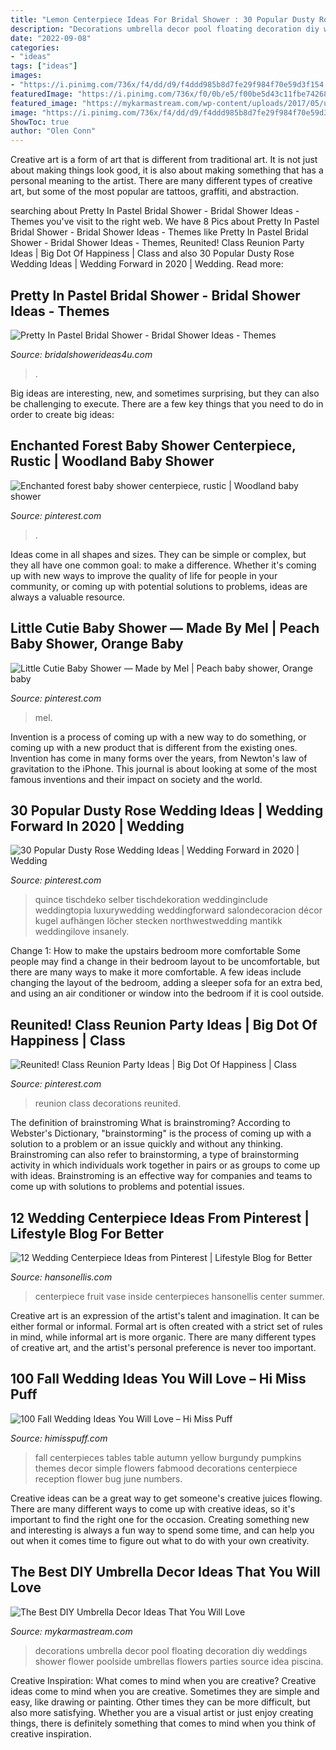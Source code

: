```yaml
---
title: "Lemon Centerpiece Ideas For Bridal Shower : 30 Popular Dusty Rose Wedding Ideas"
description: "Decorations umbrella decor pool floating decoration diy weddings shower flower poolside umbrellas flowers parties source idea piscina"
date: "2022-09-08"
categories:
- "ideas"
tags: ["ideas"]
images:
- "https://i.pinimg.com/736x/f4/dd/d9/f4ddd985b8d7fe29f984f70e59d3f154.jpg"
featuredImage: "https://i.pinimg.com/736x/f0/0b/e5/f00be5d43c11fbe74268e29a874d7acb.jpg"
featured_image: "https://mykarmastream.com/wp-content/uploads/2017/05/umbrella-decor-ideas-9.jpg"
image: "https://i.pinimg.com/736x/f4/dd/d9/f4ddd985b8d7fe29f984f70e59d3f154.jpg"
ShowToc: true
author: "Olen Conn"
---
```



Creative art is a form of art that is different from traditional art. It is not just about making things look good, it is also about making something that has a personal meaning to the artist. There are many different types of creative art, but some of the most popular are tattoos, graffiti, and abstraction.

	

		
searching about Pretty In Pastel Bridal Shower - Bridal Shower Ideas - Themes you've visit to the right web. We have 8 Pics about Pretty In Pastel Bridal Shower - Bridal Shower Ideas - Themes like Pretty In Pastel Bridal Shower - Bridal Shower Ideas - Themes, Reunited! Class Reunion Party Ideas | Big Dot Of Happiness | Class and also 30 Popular Dusty Rose Wedding Ideas | Wedding Forward in 2020 | Wedding. Read more:
		
    
## Pretty In Pastel Bridal Shower - Bridal Shower Ideas - Themes

<img loading=lazy src="https://www.bridalshowerideas4u.com/wp-content/uploads/2016/11/Pretty-In-Pastel-Bridal-Shower-Dessert-Table-600x800.jpeg" onerror="this.onerror=null;this.src='https://tse1.mm.bing.net/th?id=OIP.nqvVF2xpFP19DvJJigLRIAHaJ4&amp;pid=15.1';" alt="Pretty In Pastel Bridal Shower - Bridal Shower Ideas - Themes">

_Source: bridalshowerideas4u.com_

>. 

	

Big ideas are interesting, new, and sometimes surprising, but they can also be challenging to execute. There are a few key things that you need to do in order to create big ideas:

    
## Enchanted Forest Baby Shower Centerpiece, Rustic | Woodland Baby Shower

<img loading=lazy src="https://i.pinimg.com/736x/f4/dd/d9/f4ddd985b8d7fe29f984f70e59d3f154.jpg" onerror="this.onerror=null;this.src='https://tse1.mm.bing.net/th?id=OIP.ETdUYGwCFCgLgtR7O2ttIQHaJ3&amp;pid=15.1';" alt="Enchanted forest baby shower centerpiece, rustic | Woodland baby shower">

_Source: pinterest.com_

>. 

	

Ideas come in all shapes and sizes. They can be simple or complex, but they all have one common goal: to make a difference. Whether it's coming up with new ways to improve the quality of life for people in your community, or coming up with potential solutions to problems, ideas are always a valuable resource.

    
## Little Cutie Baby Shower — Made By Mel | Peach Baby Shower, Orange Baby

<img loading=lazy src="https://i.pinimg.com/736x/2d/88/3d/2d883dcd50cd9ffda84ddb3d5d170e13.jpg" onerror="this.onerror=null;this.src='https://tse4.mm.bing.net/th?id=OIP.OkEZwwPLf3CZwNcK4deG-wHaJ3&amp;pid=15.1';" alt="Little Cutie Baby Shower — Made by Mel | Peach baby shower, Orange baby">

_Source: pinterest.com_

>mel. 

	

Invention is a process of coming up with a new way to do something, or coming up with a new product that is different from the existing ones. Invention has come in many forms over the years, from Newton's law of gravitation to the iPhone. This journal is about looking at some of the most famous inventions and their impact on society and the world.

    
## 30 Popular Dusty Rose Wedding Ideas | Wedding Forward In 2020 | Wedding

<img loading=lazy src="https://i.pinimg.com/736x/f0/0b/e5/f00be5d43c11fbe74268e29a874d7acb.jpg" onerror="this.onerror=null;this.src='https://tse4.mm.bing.net/th?id=OIP.BFSPOw-N4n7I4k5sbEdoVQHaLG&amp;pid=15.1';" alt="30 Popular Dusty Rose Wedding Ideas | Wedding Forward in 2020 | Wedding">

_Source: pinterest.com_

>quince tischdeko selber tischdekoration weddinginclude weddingtopia luxurywedding weddingforward salondecoracion décor kugel aufhängen löcher stecken northwestwedding mantikk weddingilove insanely. 

	

Change 1: How to make the upstairs bedroom more comfortable
Some people may find a change in their bedroom layout to be uncomfortable, but there are many ways to make it more comfortable. A few ideas include changing the layout of the bedroom, adding a sleeper sofa for an extra bed, and using an air conditioner or window into the bedroom if it is cool outside.

    
## Reunited! Class Reunion Party Ideas | Big Dot Of Happiness | Class

<img loading=lazy src="https://i.pinimg.com/736x/a2/01/be/a201be9aed32c563a32c296aee29a51f.jpg" onerror="this.onerror=null;this.src='https://tse2.mm.bing.net/th?id=OIP.SXml2a5qyqzpnJ10P9rfmAHaTs&amp;pid=15.1';" alt="Reunited! Class Reunion Party Ideas | Big Dot Of Happiness | Class">

_Source: pinterest.com_

>reunion class decorations reunited. 

	

The definition of brainstroming
What is brainstroming? According to Webster's Dictionary, "brainstorming" is the process of coming up with a solution to a problem or an issue quickly and without any thinking. Brainstroming can also refer to brainstorming, a type of brainstorming activity in which individuals work together in pairs or as groups to come up with ideas. Brainstroming is an effective way for companies and teams to come up with solutions to problems and potential issues.

    
## 12 Wedding Centerpiece Ideas From Pinterest | Lifestyle Blog For Better

<img loading=lazy src="http://www.hansonellis.com/blog/wp-content/uploads/2014/03/blog-centerpiece-fruit.jpg" onerror="this.onerror=null;this.src='https://tse2.mm.bing.net/th?id=OIP.QWjwAVfW6rXg8e5Bre0lyAAAAA&amp;pid=15.1';" alt="12 Wedding Centerpiece Ideas from Pinterest | Lifestyle Blog for Better">

_Source: hansonellis.com_

>centerpiece fruit vase inside centerpieces hansonellis center summer. 

	

Creative art is an expression of the artist's talent and imagination. It can be either formal or informal. Formal art is often created with a strict set of rules in mind, while informal art is more organic. There are many different types of creative art, and the artist's personal preference is never too important.

    
## 100 Fall Wedding Ideas You Will Love – Hi Miss Puff

<img loading=lazy src="http://www.himisspuff.com/wp-content/uploads/2016/06/Add-pumpkins-to-reception-tables-for-simple-striking-centerpieces.jpg" onerror="this.onerror=null;this.src='https://tse1.mm.bing.net/th?id=OIP.B4RD2xVD0cz6SAyL3WjeAAHaLH&amp;pid=15.1';" alt="100 Fall Wedding Ideas You Will Love – Hi Miss Puff">

_Source: himisspuff.com_

>fall centerpieces tables table autumn yellow burgundy pumpkins themes decor simple flowers fabmood decorations centerpiece reception flower bug june numbers. 

	

Creative ideas can be a great way to get someone's creative juices flowing. There are many different ways to come up with creative ideas, so it's important to find the right one for the occasion. Creating something new and interesting is always a fun way to spend some time, and can help you out when it comes time to figure out what to do with your own creativity.

    
## The Best DIY Umbrella Decor Ideas That You Will Love

<img loading=lazy src="https://mykarmastream.com/wp-content/uploads/2017/05/umbrella-decor-ideas-9.jpg" onerror="this.onerror=null;this.src='https://tse4.mm.bing.net/th?id=OIP.hUWQyO-prfWlPi-Q-2cX5gHaFa&amp;pid=15.1';" alt="The Best DIY Umbrella Decor Ideas That You Will Love">

_Source: mykarmastream.com_

>decorations umbrella decor pool floating decoration diy weddings shower flower poolside umbrellas flowers parties source idea piscina. 

	

Creative Inspiration: What comes to mind when you are creative?
Creative ideas come to mind when you are creative. Sometimes they are simple and easy, like drawing or painting. Other times they can be more difficult, but also more satisfying. Whether you are a visual artist or just enjoy creating things, there is definitely something that comes to mind when you think of creative inspiration.

